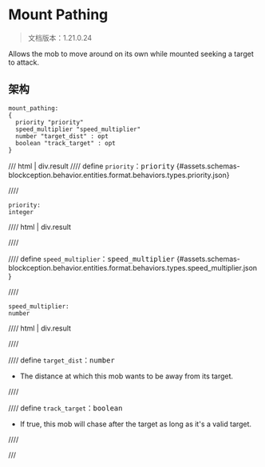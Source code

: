 # Mount Pathing

> 文档版本：1.21.0.24

Allows the mob to move around on its own while mounted seeking a target to attack.

## 架构

```mcschema
mount_pathing:
{
  priority "priority"
  speed_multiplier "speed_multiplier"
  number "target_dist" : opt
  boolean "track_target" : opt
}

```

/// html | div.result
//// define
`priority`：<samp>priority</samp> {#assets.schemas-blockception.behavior.entities.format.behaviors.types.priority.json}


////

```mcschema
priority:
integer

```

//// html | div.result

////



//// define
`speed_multiplier`：<samp>speed_multiplier</samp> {#assets.schemas-blockception.behavior.entities.format.behaviors.types.speed_multiplier.json}


////

```mcschema
speed_multiplier:
number

```

//// html | div.result

////



//// define
`target_dist`：<samp>number</samp>

- The distance at which this mob wants to be away from its target.


////


//// define
`track_target`：<samp>boolean</samp>

- If true, this mob will chase after the target as long as it's a valid target.


////


///


